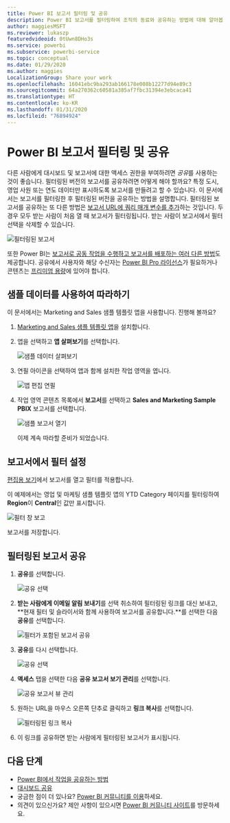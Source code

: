 ```yaml
---
title: Power BI 보고서 필터링 및 공유
description: Power BI 보고서를 필터링하여 조직의 동료와 공유하는 방법에 대해 알아봅니다.
author: maggiesMSFT
ms.reviewer: lukaszp
featuredvideoid: 0tUwn8DHo3s
ms.service: powerbi
ms.subservice: powerbi-service
ms.topic: conceptual
ms.date: 01/29/2020
ms.author: maggies
LocalizationGroup: Share your work
ms.openlocfilehash: 16041ebc9ba293ab166178e008b12277d94e89c3
ms.sourcegitcommit: 64a270362c60581a385af7fbc31394e3ebcaca41
ms.translationtype: HT
ms.contentlocale: ko-KR
ms.lasthandoff: 01/31/2020
ms.locfileid: "76894924"
---
```

# <a name="filter-and-share-a-power-bi-report"></a>Power BI 보고서 필터링 및 공유
다른 사람에게 대시보드 및 보고서에 대한 액세스 권한을 부여하려면 *공유*를 사용하는 것이 좋습니다. 필터링된 버전의 보고서를 공유하려면 어떻게 해야 할까요? 특정 도시, 영업 사원 또는 연도 데이터만 표시하도록 보고서를 만들려고 할 수 있습니다. 이 문서에서는 보고서를 필터링한 후 필터링된 버전을 공유하는 방법을 설명합니다. 필터링된 보고서를 공유하는 또 다른 방법은 [보고서 URL에 쿼리 매개 변수를 추가](service-url-filters.md)하는 것입니다. 두 경우 모두 받는 사람이 처음 열 때 보고서가 필터링됩니다. 받는 사람이 보고서에서 필터 선택을 삭제할 수 있습니다.

![필터링된 보고서](media/service-share-reports/power-bi-share-filter-pane-report.png)

또한 Power BI는 [보고서로 공동 작업을 수행하고 보고서를 배포하는 여러 다른 방법](service-how-to-collaborate-distribute-dashboards-reports.md)도 제공합니다. 공유에서 사용자와 해당 수신자는 [Power BI Pro 라이선스](service-features-license-type.md)가 필요하거나 콘텐츠는 [프리미엄 용량](service-premium-what-is.md)에 있어야 합니다. 

## <a name="follow-along-with-sample-data"></a>샘플 데이터를 사용하여 따라하기

이 문서에서는 Marketing and Sales 샘플 템플릿 앱을 사용합니다. 진행해 볼까요? 

1. [Marketing and Sales 샘플 템플릿 앱](https://appsource.microsoft.com/product/power-bi/microsoft-retail-analysis-sample.salesandmarketingsample?tab=Overview)을 설치합니다.
2. 앱을 선택하고 **앱 살펴보기**를 선택합니다.

   ![샘플 데이터 살펴보기](media/service-share-reports/power-bi-sample-explore-data.png)

3. 연필 아이콘을 선택하여 앱과 함께 설치한 작업 영역을 엽니다.

    ![앱 편집 연필](media/service-share-reports/power-bi-edit-pencil-app.png)

4. 작업 영역 콘텐츠 목록에서 **보고서**를 선택하고 **Sales and Marketing Sample PBIX** 보고서를 선택합니다.

    ![샘플 보고서 열기](media/service-share-reports/power-bi-open-sample-report.png)

    이제 계속 따라할 준비가 되었습니다.

## <a name="set-a-filter-in-the-report"></a>보고서에서 필터 설정

[편집용 보기](consumer/end-user-reading-view.md)에서 보고서를 열고 필터를 적용합니다.

이 예제에서는 영업 및 마케팅 샘플 템플릿 앱의 YTD Category 페이지를 필터링하여 **Region**이 **Central**인 값만 표시합니다. 
 
![필터 창 보고](media/service-share-reports/power-bi-share-report-filter.png)

보고서를 저장합니다.

## <a name="share-the-filtered-report"></a>필터링된 보고서 공유

1. **공유**를 선택합니다.

   ![공유 선택](media/service-share-reports/power-bi-share.png)

2. **받는 사람에게 이메일 알림 보내기**를 선택 취소하여 필터링된 링크를 대신 보내고, **현재 필터 및 슬라이서와 함께 사용하여 보고서를 공유합니다.**를 선택한 다음 **공유**를 선택합니다.

    ![필터가 포함된 보고서 공유](media/service-share-reports/power-bi-share-with-filters.png)

4. **공유**를 다시 선택합니다.

   ![공유 선택](media/service-share-reports/power-bi-share.png)

5. **액세스** 탭을 선택한 다음 **공유 보고서 보기 관리**를 선택합니다.

    ![공유 보고서 뷰 관리](media/service-share-reports/power-bi-manage-shared-report-views.png)

6. 원하는 URL을 마우스 오른쪽 단추로 클릭하고 **링크 복사**를 선택합니다.

    ![필터링된 링크 복사](media/service-share-reports/power-bi-copy-filtered-link.png)

7. 이 링크를 공유하면 받는 사람에게 필터링된 보고서가 표시됩니다. 


## <a name="next-steps"></a>다음 단계
* [Power BI에서 작업을 공유하는 방법](service-how-to-collaborate-distribute-dashboards-reports.md)
* [대시보드 공유](service-share-dashboards.md)
* 궁금한 점이 더 있나요? [Power BI 커뮤니티를 이용](https://community.powerbi.com/)하세요.
* 의견이 있으신가요? 제안 사항이 있으시면 [Power BI 커뮤니티 사이트](https://community.powerbi.com/)를 방문하세요.

